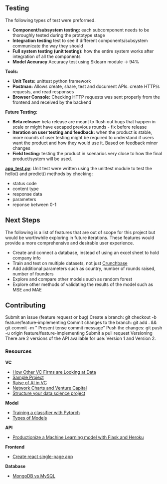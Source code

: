 ## **Testing**

The following types of test were preformed.
- **Component/subsystem testing:** each subcomponent needs to be thoroughly tested during the prototype stage
- **Integration testing** test to see if different components/subsystem communicate the way they should
- **Full system testing (unit testing):** how the entire system works after integration of all the components
- **Model Accuracy** Accuracy test using Sklearn module -> 94%

**Tools:**
- **Unit Tests:** unittest python framework
- **Postman:** Allows create, share, test and document APIs. create  HTTP/s requests, and read responses
- **Browser Console:** Checking HTTP requests was sent properly from the frontend and received by the backend 

**Future Testing:**
- **Beta release:** beta release are meant to flush out bugs that happen in scale or might have escaped previous rounds - fix before release
- **Iteration on user testing and feedback:** when the product is stable, more rounds of user testing might be required to understand if users want the product and how they would use it. Based on feedback minor changes
- **Field testing:** testing the product in scenarios very close to how the final product/system will be used.

**[app_test.py](https://github.com/shiyanboxer/Startup-Success-Predictor-v2/blob/master/3API/app_test.py)**: Unit test were written using the unittest module to test the hello() and predict() methods by checking:
- status code
- content type
- response data
- parameters
- reponse between 0-1

## **Next Steps**

The following is a list of features that are out of scope for this project but would be worthwhile exploring in future
iterations. These features would provide a more comprehensive and desirable user experience.

- Create and connect a database, instead of using an excel sheet to hold company info
- Train and test on multiple datasets, not
  just [Crunchbase](https://www.kaggle.com/arindam235/startup-investments-crunchbase/data)
- Add additional parameters such as country, number of rounds raised, number of founders
- Explore and compare other models such as random forest
- Explore other methods of validating the results of the model such as MSE and MAE

## **Contributing**

Submit an issue (feature request or bug)
Create a branch: git checkout -b feature/feature-implementing Commit changes to the branch: git add . && git commit -m "
Present tense commit message"
Push the changes: git push -u origin feature/feature-implementing Submit a pull request Versioning There are 2 versions
of the API available for use: Version 1 and Version 2.

### **Resources**

**VC**

- [How Other VC Firms are Looking at Data](https://medium.com/hackernoon/winning-by-eating-their-own-dogs-food-83-venture-capital-firms-using-data-ai-proprietary-da92b81b85ef)
- [Sample Project](https://github.com/PlayingNumbers/ds_salary_proj)
- [Raise of AI in VC](https://outsideinsight.com/insights/the-growing-focus-on-artificial-intelligence-in-venture-capital/)
- [Network Charts and Venture Capital](https://towardsdatascience.com/data-science-in-venture-capital-8c13ec0c8458)
- [Structure your data science project](https://www.youtube.com/watch?v=MpF9HENQjDo)

**Model**

- [Training a classifier with Pytorch](https://www.kaggle.com/danieldagnino/training-a-classifier-with-pytorch)
- [Types of Models](https://www.logianalytics.com/predictive-analytics/predictive-algorithms-and-models/)

**API**

- [Productionize a Machine Learning model with Flask and Heroku](https://towardsdatascience.com/productionize-a-machine-learning-model-with-flask-and-heroku-8201260503d2)

**Frontend**

- [Create react single-page app](https://reactjs.org/docs/create-a-new-react-app.html)

**Database**

- [MongoDB vs MySQL](https://www.mongodb.com/compare/mongodb-mysql#:~:text=MySQL%20is%20a%20relational%20database,(SQL)%20for%20database%20access.&text=MongoDB%20is%20a%20NoSQL%20database,data%20as%20JSON%2Dlike%20documents)
